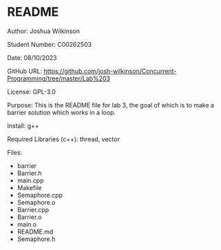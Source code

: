 # README

Author: Joshua Wilkinson

Student Number: C00262503

Date: 08/10/2023

GitHub URL: https://github.com/josh-wilkinson/Concurrent-Programming/tree/master/Lab%203

License: GPL-3.0

Purpose: This is the README file for lab 3, the goal of which is to make a barrier solution which works in a loop.

Install: g++

Required Libraries (c++): thread, vector

Files: 
- barrier
- Barrier.h
- main.cpp
- Makefile
- Semaphore.cpp
- Semaphore.o
- Barrier.cpp
- Barrier.o
- main.o
- README.md
- Semaphore.h

